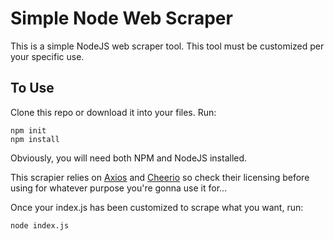 # Simple Node Web Scraper

This is a simple NodeJS web scraper tool. This tool must be customized per your specific use. 

## To Use
Clone this repo or download it into your files. Run: 

```
npm init
npm install
```

Obviously, you will need both NPM and NodeJS installed. 

This scrapier relies on [Axios](https://www.npmjs.com/package/axios) and [Cheerio](https://www.npmjs.com/package/cheerio) so check their licensing before using for whatever purpose you're gonna use it for...

Once your index.js has been customized to scrape what you want, run:

```
node index.js
```